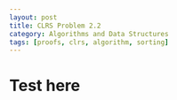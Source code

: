```yaml
---
layout: post
title: CLRS Problem 2.2
category: Algorithms and Data Structures
tags: [proofs, clrs, algorithm, sorting]
---
```


# Test here